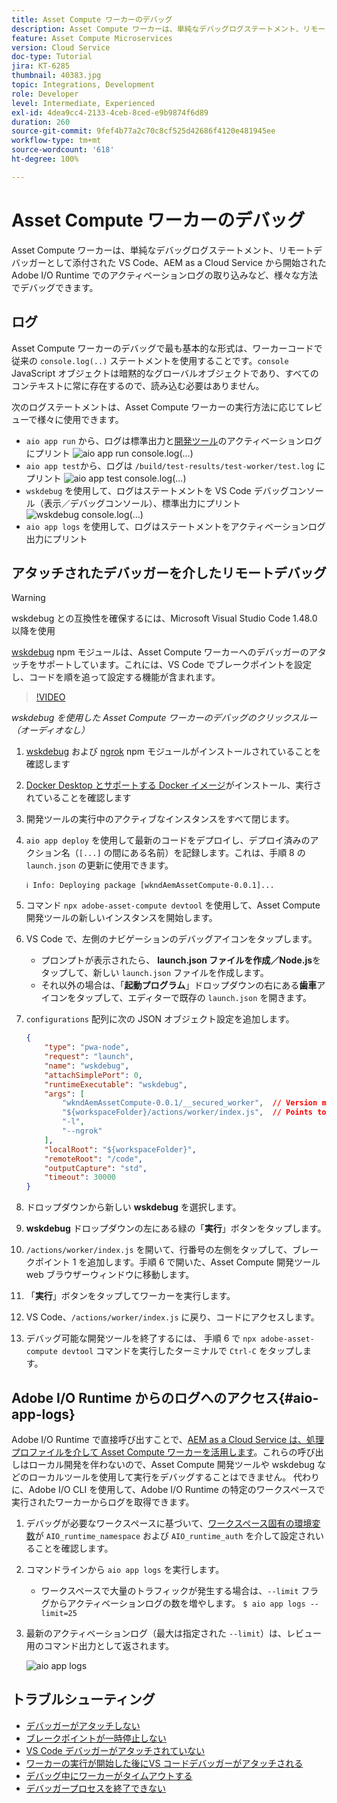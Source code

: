 ```yaml
---
title: Asset Compute ワーカーのデバッグ
description: Asset Compute ワーカーは、単純なデバッグログステートメント、リモートデバッガーとして添付された VS Code、AEM as a Cloud Service から開始された Adobe I/O Runtime でのアクティベーションログの取り込みなど、様々な方法でデバッグできます。
feature: Asset Compute Microservices
version: Cloud Service
doc-type: Tutorial
jira: KT-6285
thumbnail: 40383.jpg
topic: Integrations, Development
role: Developer
level: Intermediate, Experienced
exl-id: 4dea9cc4-2133-4ceb-8ced-e9b9874f6d89
duration: 260
source-git-commit: 9fef4b77a2c70c8cf525d42686f4120e481945ee
workflow-type: tm+mt
source-wordcount: '618'
ht-degree: 100%

---
```


# Asset Compute ワーカーのデバッグ

Asset Compute ワーカーは、単純なデバッグログステートメント、リモートデバッガーとして添付された VS Code、AEM as a Cloud Service から開始された Adobe I/O Runtime でのアクティベーションログの取り込みなど、様々な方法でデバッグできます。

## ログ

Asset Compute ワーカーのデバッグで最も基本的な形式は、ワーカーコードで従来の `console.log(..)` ステートメントを使用することです。`console` JavaScript オブジェクトは暗黙的なグローバルオブジェクトであり、すべてのコンテキストに常に存在するので、読み込む必要はありません。

次のログステートメントは、Asset Compute ワーカーの実行方法に応じてレビューで様々に使用できます。

+ `aio app run` から、ログは標準出力と[開発ツール](../develop/development-tool.md)のアクティベーションログにプリント
  ![aio app run console.log(...)](./assets/debug/console-log__aio-app-run.png)
+ `aio app test`から、ログは `/build/test-results/test-worker/test.log` にプリント
  ![aio app test console.log(...)](./assets/debug/console-log__aio-app-test.png)
+ `wskdebug` を使用して、ログはステートメントを VS Code デバッグコンソール（表示／デバッグコンソール）、標準出力にプリント
  ![wskdebug console.log(...)](./assets/debug/console-log__wskdebug.png)
+ `aio app logs` を使用して、ログはステートメントをアクティベーションログ出力にプリント

## アタッチされたデバッガーを介したリモートデバッグ

>[!WARNING]
>
>wskdebug との互換性を確保するには、Microsoft Visual Studio Code 1.48.0 以降を使用

[wskdebug](https://www.npmjs.com/package/@openwhisk/wskdebug) npm モジュールは、Asset Compute ワーカーへのデバッガーのアタッチをサポートしています。これには、VS Code でブレークポイントを設定し、コードを順を追って設定する機能が含まれます。

>[!VIDEO](https://video.tv.adobe.com/v/40383?quality=12&learn=on)

_wskdebug を使用した Asset Compute ワーカーのデバッグのクリックスルー（オーディオなし）_

1. [wskdebug](../set-up/development-environment.md#wskdebug) および [ngrok](../set-up/development-environment.md#ngork) npm モジュールがインストールされていることを確認します
1. [Docker Desktop とサポートする Docker イメージ](../set-up/development-environment.md#docker)がインストール、実行されていることを確認します
1. 開発ツールの実行中のアクティブなインスタンスをすべて閉じます。
1. `aio app deploy` を使用して最新のコードをデプロイし、デプロイ済みのアクション名（`[...]` の間にある名前）を記録します。これは、手順 8 の `launch.json` の更新に使用できます。

   ```
   ℹ Info: Deploying package [wkndAemAssetCompute-0.0.1]...
   ```


1. コマンド `npx adobe-asset-compute devtool` を使用して、Asset Compute 開発ツールの新しいインスタンスを開始します。 
1. VS Code で、左側のナビゲーションのデバッグアイコンをタップします。
   + プロンプトが表示されたら、 __launch.json ファイルを作成／Node.js__&#x200B;をタップして、新しい `launch.json` ファイルを作成します。
   + それ以外の場合は、「__起動プログラム__」ドロップダウンの右にある&#x200B;__歯車__&#x200B;アイコンをタップして、エディターで既存の `launch.json` を開きます。
1. `configurations` 配列に次の JSON オブジェクト設定を追加します。

   ```json
   {
       "type": "pwa-node",
       "request": "launch",
       "name": "wskdebug",
       "attachSimplePort": 0,
       "runtimeExecutable": "wskdebug",
       "args": [
           "wkndAemAssetCompute-0.0.1/__secured_worker",  // Version must match your Asset Compute worker's version
           "${workspaceFolder}/actions/worker/index.js",  // Points to your worker
           "-l",
           "--ngrok"
       ],
       "localRoot": "${workspaceFolder}",
       "remoteRoot": "/code",
       "outputCapture": "std",
       "timeout": 30000
   }
   ```

1. ドロップダウンから新しい __wskdebug__ を選択します。
1. __wskdebug__ ドロップダウンの左にある緑の「__実行__」ボタンをタップします。
1. `/actions/worker/index.js` を開いて、行番号の左側をタップして、ブレークポイント 1 を追加します。手順 6 で開いた、Asset Compute 開発ツール web ブラウザーウィンドウに移動します。
1. 「__実行__」ボタンをタップしてワーカーを実行します。
1. VS Code、`/actions/worker/index.js` に戻り、コードにアクセスします。
1. デバッグ可能な開発ツールを終了するには、 手順 6 で `npx adobe-asset-compute devtool` コマンドを実行したターミナルで `Ctrl-C` をタップします。

## Adobe I/O Runtime からのログへのアクセス{#aio-app-logs}

Adobe I/O Runtime で直接呼び出すことで、[AEM as a Cloud Service は、処理プロファイルを介して Asset Compute ワーカーを活用します](../deploy/processing-profiles.md)。これらの呼び出しはローカル開発を伴わないので、Asset Compute 開発ツールや wskdebug などのローカルツールを使用して実行をデバッグすることはできません。 代わりに、Adobe I/O CLI を使用して、Adobe I/O Runtime の特定のワークスペースで実行されたワーカーからログを取得できます。

1. デバッグが必要なワークスペースに基づいて、[ワークスペース固有の環境変数](../deploy/runtime.md)が `AIO_runtime_namespace` および `AIO_runtime_auth` を介して設定されいることを確認します。
1. コマンドラインから `aio app logs` を実行します。
   + ワークスペースで大量のトラフィックが発生する場合は、`--limit` フラグからアクティベーションログの数を増やします。
     `$ aio app logs --limit=25`
1. 最新のアクティベーションログ（最大は指定された `--limit`）は、レビュー用のコマンド出力として返されます。

   ![aio app logs](./assets/debug/aio-app-logs.png)

## トラブルシューティング

+ [デバッガーがアタッチしない](../troubleshooting.md#debugger-does-not-attach)
+ [ブレークポイントが一時停止しない](../troubleshooting.md#breakpoints-no-pausing)
+ [VS Code デバッガーがアタッチされていない](../troubleshooting.md#vs-code-debugger-not-attached)
+ [ワーカーの実行が開始した後にVS コードデバッガーがアタッチされる](../troubleshooting.md#vs-code-debugger-attached-after-worker-execution-began)
+ [デバッグ中にワーカーがタイムアウトする](../troubleshooting.md#worker-times-out-while-debugging)
+ [デバッガープロセスを終了できない](../troubleshooting.md#cannot-terminate-debugger-process)
